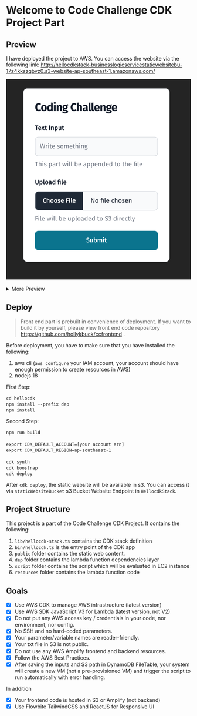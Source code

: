 # Welcome to Code Challenge CDK Project Part

## Preview

I have deployed the project to AWS. You can access the website via the following link: http://hellocdkstack-businesslogicservicestaticwebsitebu-17z4kkszqbvz0.s3-website-ap-southeast-1.amazonaws.com/

![Preview](assets/pic1.png)
<details>

<summary>More Preview</summary>

![Preview](assets/sc.png)
![Preview](assets/pic2.png)
![Preview](assets/pic3.png)
</details>

## Deploy

> Front end part is prebuilt in convenience of deployment. If you want to build it by yourself, please view front end code repository https://github.com/hollykbuck/ccfrontend .

Before deployment, you have to make sure that you have installed the following:
1. aws cli (`aws configure` your IAM account, your account should have enough permission to create resources in AWS)
2. nodejs 18


First Step: 
```
cd hellocdk
npm install --prefix dep
npm install
```

Second Step:
```
npm run build

export CDK_DEFAULT_ACCOUNT=[your account arn]
export CDK_DEFAULT_REGION=ap-southeast-1

cdk synth
cdk boostrap
cdk deploy
``````

After `cdk deploy`, the static website will be available in s3. You can access it via `staticWebsiteBucket` s3 Bucket Website Endpoint in `HellocdkStack`.

## Project Structure

This project is a part of the Code Challenge CDK Project. It contains the following:
1. `lib/hellocdk-stack.ts` contains the CDK stack definition
2. `bin/hellocdk.ts` is the entry point of the CDK app
3. `public` folder contains the static web content. 
4. `dep` folder contains the lambda function dependencies layer
5. `script` folder contains the script which will be evaluated in EC2 instance
6. `resources` folder contains the lambda function code

## Goals

- [x] Use AWS CDK to manage AWS infrastructure (latest version)
- [x] Use AWS SDK JavaScript V3 for Lambda (latest version, not V2)
- [x] Do not put any AWS access key / credentials in your code, nor environment,  nor config.
- [x] No SSH and no hard-coded parameters.
- [x] Your parameter/variable names are reader-friendly.
- [x] Your txt file in S3 is not public.
- [x] Do not use any AWS Amplify frontend and backend resources.
- [x] Follow the AWS Best Practices.
- [x] After saving the inputs and S3 path in DynamoDB FileTable, your system will create a new VM (not a pre-provisioned VM) and trigger the script to run automatically with error handling.

In addition

- [x] Your frontend code is hosted in S3 or Amplify (not backend)
- [x] Use Flowbite TailwindCSS and ReactJS for Responsive UI
